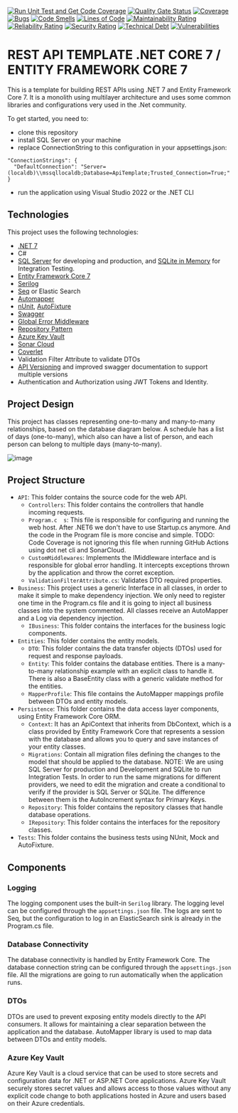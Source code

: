 [![Run Unit Test and Get Code Coverage](https://github.com/taorodrigueswork/authentication-dotnet7/actions/workflows/unit-tests-code-coverage.yml/badge.svg)](https://github.com/taorodrigueswork/authentication-dotnet7/actions/workflows/unit-tests-code-coverage.yml)
[![Quality Gate Status](https://sonarcloud.io/api/project_badges/measure?project=taorodrigueswork_authentication-dotnet7&metric=alert_status)](https://sonarcloud.io/dashboard?id=taorodrigueswork_authentication-dotnet7)
[![Coverage](https://sonarcloud.io/api/project_badges/measure?project=taorodrigueswork_authentication-dotnet7&metric=coverage)](https://sonarcloud.io/dashboard?id=taorodrigueswork_authentication-dotnet7)
[![Bugs](https://sonarcloud.io/api/project_badges/measure?project=taorodrigueswork_authentication-dotnet7&metric=bugs)](https://sonarcloud.io/dashboard?id=taorodrigueswork_authentication-dotnet7)
[![Code Smells](https://sonarcloud.io/api/project_badges/measure?project=taorodrigueswork_authentication-dotnet7&metric=code_smells)](https://sonarcloud.io/dashboard?id=taorodrigueswork_authentication-dotnet7)
[![Lines of Code](https://sonarcloud.io/api/project_badges/measure?project=taorodrigueswork_authentication-dotnet7&metric=ncloc)](https://sonarcloud.io/dashboard?id=taorodrigueswork_authentication-dotnet7)
[![Maintainability Rating](https://sonarcloud.io/api/project_badges/measure?project=taorodrigueswork_authentication-dotnet7&metric=sqale_rating)](https://sonarcloud.io/dashboard?id=taorodrigueswork_authentication-dotnet7)
[![Reliability Rating](https://sonarcloud.io/api/project_badges/measure?project=taorodrigueswork_authentication-dotnet7&metric=reliability_rating)](https://sonarcloud.io/dashboard?id=taorodrigueswork_authentication-dotnet7)
[![Security Rating](https://sonarcloud.io/api/project_badges/measure?project=taorodrigueswork_authentication-dotnet7&metric=security_rating)](https://sonarcloud.io/dashboard?id=taorodrigueswork_authentication-dotnet7)
[![Technical Debt](https://sonarcloud.io/api/project_badges/measure?project=taorodrigueswork_authentication-dotnet7&metric=sqale_index)](https://sonarcloud.io/dashboard?id=taorodrigueswork_authentication-dotnet7)
[![Vulnerabilities](https://sonarcloud.io/api/project_badges/measure?project=taorodrigueswork_authentication-dotnet7&metric=vulnerabilities)](https://sonarcloud.io/dashboard?id=taorodrigueswork_authentication-dotnet7)
 
# REST API TEMPLATE .NET CORE 7 / ENTITY FRAMEWORK CORE 7

This is a template for building REST APIs using .NET 7 and Entity Framework Core 7. It is a monolith using multilayer architecture and uses some common libraries and configurations very used in the .Net community.

To get started, you need to:
- clone this repository
- install SQL Server on your machine
- replace ConnectionString to this configuration in your appsettings.json:

```
"ConnectionStrings": {
  "DefaultConnection": "Server=(localdb)\\mssqllocaldb;Database=ApiTemplate;Trusted_Connection=True;"
}
```
- run the application using Visual Studio 2022 or the .NET CLI 

## Technologies

This project uses the following technologies:
- [.NET 7](https://learn.microsoft.com/en-us/dotnet/core/whats-new/dotnet-7)
- C#
- [SQL Server](https://www.microsoft.com/en-us/sql-server) for developing and production, and [SQLite in Memory](https://www.sqlite.org/index.html) for Integration Testing.
- [Entity Framework Core 7](https://learn.microsoft.com/en-us/ef/core/what-is-new/ef-core-7.0/whatsnew)
- [Serilog](https://serilog.net/)
- [Seq](https://datalust.co/seq) or Elastic Search
- [Automapper](https://automapper.org/)
- [nUnit](https://nunit.org/), [AutoFixture](https://docs.educationsmediagroup.com/unit-testing-csharp/autofixture/quick-glance-at-autofixture)
- [Swagger](https://swagger.io/)
- [Global Error Middleware](https://code-maze.com/global-error-handling-aspnetcore/)
- [Repository Pattern](https://learn.microsoft.com/en-us/dotnet/architecture/microservices/microservice-ddd-cqrs-patterns/infrastructure-persistence-layer-design)
- [Azure Key Vault](https://azure.microsoft.com/en-us/products/key-vault/)
- [Sonar Cloud](https://docs.sonarcloud.io/)
- [Coverlet](https://github.com/coverlet-coverage/coverlet)
- Validation Filter Attribute to validate DTOs
- [API Versioning](https://github.com/dotnet/aspnet-api-versioning/wiki) and improved swagger documentation to support multiple versions
- Authentication and Authorization using JWT Tokens and Identity.

## Project Design

This project has classes representing one-to-many and many-to-many relationships, based on the database diagram below. A schedule has a list of days (one-to-many), which also can have a list of person, and each person can belong to multiple days (many-to-many).

![image](https://github.com/taorodrigueswork/rest-api/assets/135357085/7a48f8a5-9510-412f-9ccf-cef0bae0c7c3)

## Project Structure

- `API`: This folder contains the source code for the web API.
  - `Controllers`: This folder contains the controllers that handle incoming requests.
  - `Program.c	s`: This file is responsible for configuring and running the web host. After .NET6 we don't have to use Startup.cs anymore. And the code in the Program file is more concise and simple. TODO: Code Coverage is not ignoring this file when running GitHub Actions using dot net cli and SonarCloud.
  - `CustomMiddlewares`:  Implements the IMiddleware interface and is responsible for global error handling.  It intercepts exceptions thrown by the application and throw the corret exception. 
  - `ValidationFilterAttribute.cs`:  Validates DTO required properties.
- `Business`: This project uses a generic Interface in all classes, in order to make it simple to make dependency injection. We only need to register one time in the Program.cs file and it is going to inject all business classes into the system commented. All classes receive an AutoMapper and a Log via dependency injection.
  - `IBusiness`: This folder contains the interfaces for the business logic components.
- `Entities`: This folder contains the entity models.
  - `DTO`: This folder contains the data transfer objects (DTOs) used for request and response payloads.
  - `Entity`: This folder contains the database entities. There is a many-to-many relationship example with an explicit class to handle it. There is also a BaseEntity class with a generic validate method for the entities.
  - `MapperProfile`: This file contains the AutoMapper mappings profile between DTOs and entity models.
- `Persistence`: This folder contains the data access layer components, using Entity Framework Core ORM.
  - `Context`: It has an ApiContext that inherits from DbContext, which is a class provided by Entity Framework Core that represents a session with the database and allows you to query and save instances of your entity classes.
  - `Migrations`: Contain all migration files defining the changes to the model that should be applied to the database. NOTE: We are using SQL Server for production and Development and SQLite to run Integration Tests. In order to run the same migrations for different providers, we need to edit the migration and create a conditional to verify if the provider is SQL Server or SQLite. The difference between them is the AutoIncrement syntax for Primary Keys.
  - `Repository`: This folder contains the repository classes that handle database operations.
  - `IRepository`: This folder contains the interfaces for the repository classes.
- `Tests`: This folder contains the business tests using NUnit, Mock and AutoFixture.
	
## Components

### Logging

The logging component uses the built-in `Serilog` library. The logging level can be configured through the `appsettings.json` file. The logs are sent to Seq, but the configuration to log in an ElasticSearch sink is already in the Program.cs file.

### Database Connectivity

The database connectivity is handled by Entity Framework Core. The database connection string can be configured through the `appsettings.json` file.
All the migrations are going to run automatically when the application runs.

### DTOs

DTOs are used to prevent exposing entity models directly to the API consumers. It allows for maintaining a clear separation between the application and the database. AutoMapper library is used to map data between DTOs and entity models.

### Azure Key Vault

Azure Key Vault is a cloud service that can be used to store secrets and configuration data for .NET or ASP.NET Core applications. Azure Key Vault securely stores secret values and allows access to those values without any explicit code change to both applications hosted in Azure and users based on their Azure credentials.

